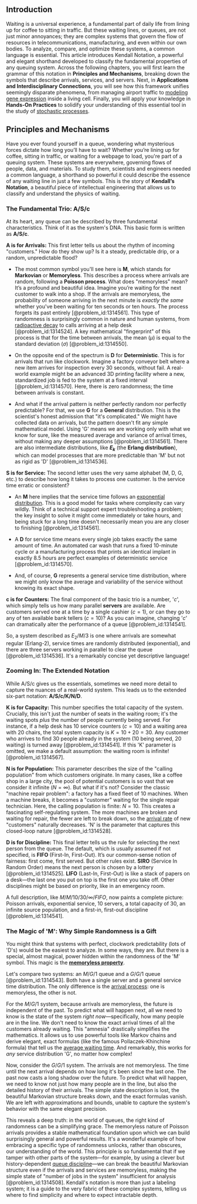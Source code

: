 ## Introduction
Waiting is a universal experience, a fundamental part of daily life from lining up for coffee to sitting in traffic. But these waiting lines, or queues, are not just minor annoyances; they are complex systems that govern the flow of resources in telecommunications, manufacturing, and even within our own bodies. To analyze, compare, and optimize these systems, a common language is essential. This article introduces Kendall Notation, a powerful and elegant shorthand developed to classify the fundamental properties of any queuing system. Across the following chapters, you will first learn the grammar of this notation in **Principles and Mechanisms**, breaking down the symbols that describe arrivals, services, and servers. Next, in **Applications and Interdisciplinary Connections**, you will see how this framework unifies seemingly disparate phenomena, from managing airport traffic to [modeling gene expression](@article_id:186167) inside a living cell. Finally, you will apply your knowledge in **Hands-On Practices** to solidify your understanding of this essential tool in the study of [stochastic processes](@article_id:141072).

## Principles and Mechanisms

Have you ever found yourself in a queue, wondering what mysterious forces dictate how long you’ll have to wait? Whether you’re lining up for coffee, sitting in traffic, or waiting for a webpage to load, you're part of a queuing system. These systems are everywhere, governing flows of people, data, and materials. To study them, scientists and engineers needed a common language, a shorthand so powerful it could describe the essence of any waiting line in just a few symbols. This is the story of **Kendall’s Notation**, a beautiful piece of intellectual engineering that allows us to classify and understand the physics of waiting.

### The Fundamental Trio: A/S/c

At its heart, any queue can be described by three fundamental characteristics. Think of it as the system's DNA. This basic form is written as **A/S/c**.

**A is for Arrivals:** This first letter tells us about the rhythm of incoming "customers." How do they show up? Is it a steady, predictable drip, or a random, unpredictable flood?

*   The most common symbol you'll see here is **M**, which stands for **Markovian** or **Memoryless**. This describes a process where arrivals are random, following a **Poisson process**. What does "memoryless" mean? It’s a profound and beautiful idea. Imagine you’re waiting for the next customer to walk into a shop. If the arrivals are memoryless, the probability of someone arriving in the next minute is *exactly the same* whether you've been waiting for ten seconds or ten hours. The process forgets its past entirely [@problem_id:1314561]. This type of randomness is surprisingly common in nature and human systems, from [radioactive decay](@article_id:141661) to calls arriving at a help desk [@problem_id:1314524]. A key mathematical "fingerprint" of this process is that for the time between arrivals, the mean ($\mu$) is equal to the standard deviation ($\sigma$) [@problem_id:1314550].

*   On the opposite end of the spectrum is **D** for **Deterministic**. This is for arrivals that run like clockwork. Imagine a factory conveyor belt where a new item arrives for inspection every 30 seconds, without fail. A real-world example might be an advanced 3D printing facility where a new, standardized job is fed to the system at a fixed interval [@problem_id:1314570]. Here, there is zero randomness; the time between arrivals is constant.

*   And what if the arrival pattern is neither perfectly random nor perfectly predictable? For that, we use **G** for a **General** distribution. This is the scientist's honest admission that "it's complicated." We might have collected data on arrivals, but the pattern doesn't fit any simple mathematical model. Using 'G' means we are working only with what we know for sure, like the measured average and variance of arrival times, without making any deeper assumptions [@problem_id:1314561]. There are also intermediate distributions, like **$E_k$** (the **Erlang distribution**), which can model processes that are more predictable than 'M' but not as rigid as 'D' [@problem_id:1314536].

**S is for Service:** The second letter uses the very same alphabet (M, D, G, etc.) to describe how long it takes to process one customer. Is the service time erratic or consistent?

*   An **M** here implies that the service time follows an [exponential distribution](@article_id:273400). This is a good model for tasks where complexity can vary wildly. Think of a technical support expert troubleshooting a problem; the key insight to solve it might come immediately or take hours, and being stuck for a long time doesn't necessarily mean you are any closer to finishing [@problem_id:1314561].

*   A **D** for service time means every single job takes exactly the same amount of time. An automated car wash that runs a fixed 10-minute cycle or a manufacturing process that prints an identical implant in exactly 8.5 hours are perfect examples of deterministic service [@problem_id:1314570].

*   And, of course, **G** represents a general service time distribution, where we might only know the average and variability of the service without knowing its exact shape.

**c is for Counters:** The final component of the basic trio is a number, '$c$', which simply tells us how many parallel **servers** are available. Are customers served one at a time by a single cashier ($c=1$), or can they go to any of ten available bank tellers ($c=10$)? As you can imagine, changing '$c$' can dramatically alter the performance of a queue [@problem_id:1314541].

So, a system described as $E_2/M/3$ is one where arrivals are somewhat regular (Erlang-2), service times are randomly distributed (exponential), and there are three servers working in parallel to clear the queue [@problem_id:1314536]. It's a remarkably concise yet descriptive language!

### Zooming In: The Extended Notation

While A/S/c gives us the essentials, sometimes we need more detail to capture the nuances of a real-world system. This leads us to the extended six-part notation: **A/S/c/K/N/D**.

**K is for Capacity:** This number specifies the total capacity of the system. Crucially, this isn't just the number of seats in the waiting room; it's the waiting spots *plus* the number of people currently being served. For instance, if a help desk has 10 service counters ($c=10$) and a waiting area with 20 chairs, the total system capacity is $K = 10 + 20 = 30$. Any customer who arrives to find 30 people already in the system (10 being served, 20 waiting) is turned away [@problem_id:1314541]. If this 'K' parameter is omitted, we make a default assumption: the waiting room is infinite! [@problem_id:1314567].

**N is for Population:** This parameter describes the size of the "calling population" from which customers originate. In many cases, like a coffee shop in a large city, the pool of potential customers is so vast that we consider it infinite ($N=\infty$). But what if it's not? Consider the classic "machine repair problem": a factory has a fixed fleet of 10 machines. When a machine breaks, it becomes a "customer" waiting for the single repair technician. Here, the calling population is finite: $N=10$. This creates a fascinating self-regulating system. The more machines are broken and waiting for repair, the fewer are left to break down, so the [arrival rate](@article_id:271309) of new "customers" naturally decreases. 'N' is the parameter that captures this closed-loop nature [@problem_id:1314528].

**D is for Discipline:** This final letter tells us the rule for selecting the next person from the queue. The default, which is usually assumed if not specified, is **FIFO** (First-In, First-Out). It’s our common-sense notion of fairness: first come, first served. But other rules exist. **SIRO** (Service In Random Order) means the next person is chosen by a lottery [@problem_id:1314525]. **LIFO** (Last-In, First-Out) is like a stack of papers on a desk—the last one you put on top is the first one you take off. Other disciplines might be based on priority, like in an emergency room.

A full description, like $M/M/10/30/\infty/FIFO$, now paints a complete picture: Poisson arrivals, exponential service, 10 servers, a total capacity of 30, an infinite source population, and a first-in, first-out discipline [@problem_id:1314541].

### The Magic of 'M': Why Simple Randomness is a Gift

You might think that systems with perfect, clockwork predictability (lots of 'D's) would be the easiest to analyze. In some ways, they are. But there is a special, almost magical, power hidden within the randomness of the 'M' symbol. This magic is the **[memoryless property](@article_id:267355)**.

Let's compare two systems: an $M/G/1$ queue and a $G/G/1$ queue [@problem_id:1314543]. Both have a single server and a general service time distribution. The only difference is the [arrival process](@article_id:262940): one is memoryless, the other is not.

For the $M/G/1$ system, because arrivals are memoryless, the future is independent of the past. To predict what will happen next, all we need to know is the state of the system *right now*—specifically, how many people are in the line. We don't need to know the exact arrival times of all the customers already waiting. This "amnesia" drastically simplifies the mathematics. It allows us to use powerful tools like Markov chains and derive elegant, exact formulas (like the famous Pollaczek-Khinchine formula) that tell us the [average waiting time](@article_id:274933). And remarkably, this works for *any* service distribution 'G', no matter how complex!

Now, consider the $G/G/1$ system. The arrivals are not memoryless. The time until the next arrival depends on how long it's been since the last one. The past now casts a long shadow over the future. To predict what will happen, we need to know not just how many people are in the line, but also the detailed history of their arrivals. The simple state description is lost, the beautiful Markovian structure breaks down, and the exact formulas vanish. We are left with approximations and bounds, unable to capture the system's behavior with the same elegant precision.

This reveals a deep truth: in the world of queues, the right kind of randomness can be a simplifying grace. The memoryless nature of Poisson arrivals provides a stable mathematical foundation upon which we can build surprisingly general and powerful results. It's a wonderful example of how embracing a specific type of randomness unlocks, rather than obscures, our understanding of the world. This principle is so fundamental that if we tamper with other parts of the system—for example, by using a clever but history-dependent [queue discipline](@article_id:276417)—we can break the beautiful Markovian structure even if the arrivals and services are memoryless, making the simple state of "number of jobs in the system" insufficient for analysis [@problem_id:1314508]. Kendall's notation is more than just a labeling system; it is a guide to the very fabric of these complex systems, telling us where to find simplicity and where to expect intractable depth.